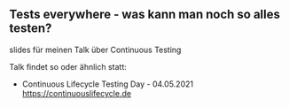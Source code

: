 ## Tests everywhere - was kann man noch so alles testen?

slides für meinen Talk über Continuous Testing

Talk findet so oder ähnlich statt:
* Continuous Lifecycle Testing Day - 04.05.2021 https://continuouslifecycle.de

